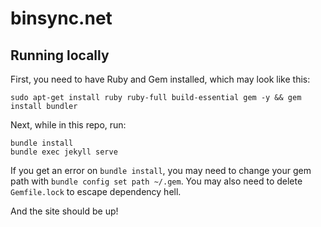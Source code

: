 # binsync.net
## Running locally
First, you need to have Ruby and Gem installed, which may look like this:
```
sudo apt-get install ruby ruby-full build-essential gem -y && gem install bundler
```

Next, while in this repo, run:
```
bundle install
bundle exec jekyll serve
``` 
If you get an error on `bundle install`, you may need to change your gem path with `bundle config set path ~/.gem`. You may also need to delete `Gemfile.lock` to escape dependency hell. 

And the site should be up! 
